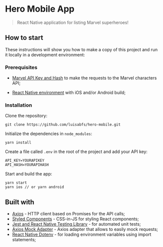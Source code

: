 # Hero Mobile App
> React Native application for listing Marvel superheroes!

## How to start

These instructions will show you how to make a copy of this project and run it locally in a development environment:

### Prerequisites

- [Marvel API Key and Hash](https://developer.marvel.com/documentation/authorization) to make the requests to the Marvel characters API;

- [React Native environment](https://reactnative.dev/docs/getting-started) with iOS and/or Android build;

### Installation

Clone the repository:

```
git clone https://github.com/luisabfs/hero-mobile.git
```

Initialize the dependencies in `node_modules`:

```
yarn install
```

Create a file called `.env` in the root of the project and add your API key:

```env
API_KEY=YOURAPIKEY
API_HASH=YOURAPIHASH
```

Start and build the app:

```
yarn start
yarn ios // or yarn android
```

## Built with

* [Axios](https://github.com/axios/axios) - HTTP client based on Promises for the API calls;
* [Styled Components](https://github.com/styled-components/styled-components) - CSS-in-JS for styling React components;
* [Jest and React Native Testing Library](https://github.com/callstack/react-native-testing-library) - for automated unit tests;
* [Axios Mock Adapter](https://github.com/ctimmerm/axios-mock-adapter) - Axios adapter that allows to easily mock requests;
* [React Native Dotenv](https://github.com/goatandsheep/react-native-dotenv) - for loading environment variables using import statements;
